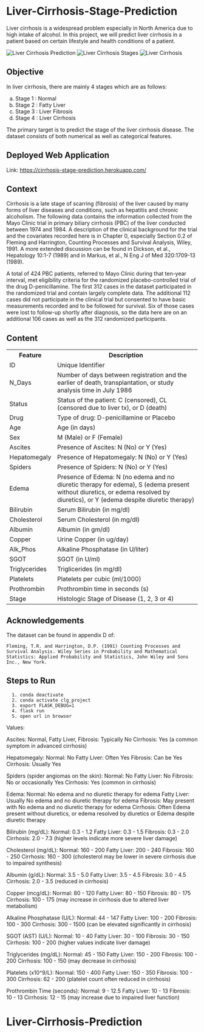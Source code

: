 # Liver-Cirrhosis-Stage-Prediction

<p>Liver cirrhosis is a widespread problem especially in North America due to high intake of alcohol. In this project, we will predict liver cirrhosis in a patient based on certain lifestyle and health conditions of a patient.</p>

![Liver Cirrhosis Prediction](https://guires.uk/newsroom/wp-content/uploads/2019/11/Predicting-Liver-Disease.jpg)
![Liver Cirrhosis Stages](https://img.freepik.com/free-vector/informative-illustration-stages-liver-disease-leading-cirrhosis_1308-50030.jpg?w=2000)
![Liver Cirrhosis](https://image.cnbcfm.com/api/v1/image/105649172-1545937328446gettyimages-911340738.jpeg?v=1545937849&w=1600&h=900)

## Objective

<p>In liver cirrhosis, there are mainly 4 stages which are as follows:</p>

<ol type="a">
  <li>Stage 1 : Normal</li>
  <li>Stage 2 : Fatty Liver</li>
  <li>Stage 3 : Liver Fibrosis</li>
  <li>Stage 4 : Liver Cirrhosis</li>
</ol>

<p>The primary target is to predict the stage of the liver cirrhosis disease. The dataset consists of both numerical as well as categorical features.</p>

## Deployed Web Application

Link: https://cirrhosis-stage-prediction.herokuapp.com/

## Context

<p>Cirrhosis is a late stage of scarring (fibrosis) of the liver caused by many forms of liver diseases and conditions, such as hepatitis and chronic alcoholism. The following data contains the information collected from the Mayo Clinic trial in primary biliary cirrhosis (PBC) of the liver conducted between 1974 and 1984. A description of the clinical background for the trial and the covariates recorded here is in Chapter 0, especially Section 0.2 of Fleming and Harrington, Counting
Processes and Survival Analysis, Wiley, 1991. A more extended discussion can be found in Dickson, et al., Hepatology 10:1-7 (1989) and in Markus, et al., N Eng J of Med 320:1709-13 (1989).</p>

<p>A total of 424 PBC patients, referred to Mayo Clinic during that ten-year interval, met eligibility criteria for the randomized placebo-controlled trial of the drug D-penicillamine. The first 312 cases in the dataset participated in the randomized trial and contain largely complete data. The additional 112 cases did not participate in the clinical trial but consented to have basic measurements recorded and to be followed for survival. Six of those cases were lost to follow-up shortly after diagnosis, so the data here are on an additional 106 cases as well as the 312 randomized participants.</p>

## Content

<table>
  <tr>
    <th><b>Feature</b></th>
    <th><b>Description</b></th>
  </tr>
  <tr>
    <td>ID</td>
    <td>Unique Identifier</td>
  </tr>
  <tr>
    <td>N_Days</td>
    <td>Number of days between registration and the earlier of death, transplantation, or study analysis time in July 1986</td>
  </tr>
  <tr>
    <td>Status</td>
    <td>Status of the patient: C (censored), CL (censored due to liver tx), or D (death)</td>
  </tr>
  <tr>
    <td>Drug</td>
    <td>Type of drug: D-penicillamine or Placebo</td>
  </tr>
  <tr>
    <td>Age</td>
    <td>Age (in days)</td>
  </tr>
  <tr>
    <td>Sex</td>
    <td>M (Male) or F (Female)</td>
  </tr>
  <tr>
    <td>Ascites</td>
    <td>Presence of Ascites: N (No) or Y (Yes)</td>
  </tr>
  <tr>
    <td>Hepatomegaly</td>
    <td>Presence of Hepatomegaly: N (No) or Y (Yes)</td>
  </tr>
  <tr>
    <td>Spiders</td>
    <td>Presence of Spiders: N (No) or Y (Yes)</td>
  </tr>
  <tr>
    <td>Edema</td>
    <td>Presence of Edema: N (no edema and no diuretic therapy for edema), S (edema present without diuretics, or edema resolved by diuretics), or Y (edema despite diuretic therapy)</td>
  </tr>
  <tr>
    <td>Bilirubin</td>
    <td>Serum Bilirubin (in mg/dl)</td>
  </tr>
  <tr>
    <td>Cholesterol</td>
    <td>Serum Cholesterol (in mg/dl)</td>
  </tr>
  <tr>
    <td>Albumin</td>
    <td>Albumin (in gm/dl)</td>
  </tr>
  <tr>
    <td>Copper</td>
    <td>Urine Copper (in ug/day)</td>
  </tr>
  <tr>
    <td>Alk_Phos</td>
    <td>Alkaline Phosphatase (in U/liter)</td>
  </tr>
  <tr>
    <td>SGOT</td>
    <td>SGOT (in U/ml)</td>
  </tr>
  <tr>
    <td>Triglycerides</td>
    <td>Triglicerides (in mg/dl)</td>
  </tr>
  <tr>
    <td>Platelets</td>
    <td>Platelets per cubic (ml/1000)</td>
  </tr>
  <tr>
    <td>Prothrombin</td>
    <td>Prothrombin time in seconds (s)</td>
  </tr>
  <tr>
    <td>Stage</td>
    <td>Histologic Stage of Disease (1, 2, 3 or 4)</td>
  </tr>
</table>

## Acknowledgements

<p>The dataset can be found in appendix D of:</p>

    Fleming, T.R. and Harrington, D.P. (1991) Counting Processes and Survival Analysis. Wiley Series in Probability and Mathematical Statistics: Applied Probability and Statistics, John Wiley and Sons Inc., New York.


## Steps to Run

```
  1. conda deactivate
  2. conda activate clg_project
  3. export FLASK_DEBUG=1
  4. flask run
  5. open url in browser
```

 Values:  
 
 Ascites:
Normal, Fatty Liver, Fibrosis: Typically No
Cirrhosis: Yes (a common symptom in advanced cirrhosis)
 
 Hepatomegaly:
Normal: No
Fatty Liver: Often Yes
Fibrosis: Can be Yes
Cirrhosis: Usually Yes
 
 Spiders (spider angiomas on the skin):
Normal: No
Fatty Liver: No
Fibrosis: No or occasionally Yes
Cirrhosis: Yes (common in cirrhosis)
 
 Edema:
Normal: No edema and no diuretic therapy for edema
Fatty Liver: Usually No edema and no diuretic therapy for edema
Fibrosis: May present with No edema and no diuretic therapy for edema
Cirrhosis: Often Edema present without diuretics, or edema resolved by diuretics or Edema despite diuretic therapy

 Bilirubin (mg/dL):
Normal: 0.3 - 1.2
Fatty Liver: 0.3 - 1.5
Fibrosis: 0.3 - 2.0
Cirrhosis: 2.0 - 7.3 (higher levels indicate more severe liver damage)

 Cholesterol (mg/dL):
Normal: 160 - 200
Fatty Liver: 200 - 240
Fibrosis: 160 - 250
Cirrhosis: 160 - 300 (cholesterol may be lower in severe cirrhosis due to impaired synthesis)

 Albumin (g/dL):
Normal: 3.5 - 5.0
Fatty Liver: 3.5 - 4.5
Fibrosis: 3.0 - 4.5
Cirrhosis: 2.0 - 3.5 (reduced in cirrhosis)

 Copper (mcg/dL):
Normal: 80 - 120
Fatty Liver: 80 - 150
Fibrosis: 80 - 175
Cirrhosis: 100 - 175 (may increase in cirrhosis due to altered liver metabolism)

 Alkaline Phosphatase (U/L):
Normal: 44 - 147
Fatty Liver: 100 - 200
Fibrosis: 100 - 300
Cirrhosis: 300 - 1500 (can be elevated significantly in cirrhosis)

 SGOT (AST) (U/L):
Normal: 10 - 40
Fatty Liver: 30 - 100
Fibrosis: 30 - 150
Cirrhosis: 100 - 200 (higher values indicate liver damage)

 Triglycerides (mg/dL):
Normal: 45 - 150
Fatty Liver: 150 - 200
Fibrosis: 100 - 200
Cirrhosis: 100 - 150 (may decrease in cirrhosis)

 Platelets (x10^9/L):
Normal: 150 - 400
Fatty Liver: 150 - 350
Fibrosis: 100 - 300
Cirrhosis: 62 - 200 (platelet count often reduced in cirrhosis)

 Prothrombin Time (seconds):
Normal: 9 - 12.5
Fatty Liver: 10 - 13
Fibrosis: 10 - 13
Cirrhosis: 12 - 15 (may increase due to impaired liver function)

# Liver-Cirrhosis-Prediction
